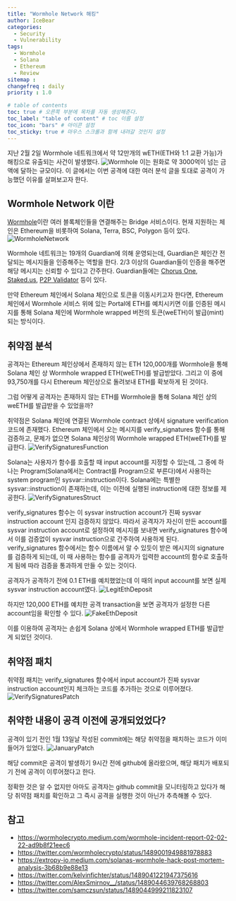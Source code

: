 ```yaml
---
title: "Wormhole Network 해킹"
author: IceBear
categories:
  - Security 
  - Vulnerability
tags:
  - Wormhole
  - Solana 
  - Ethereum
  - Review
sitemap :
changefreq : daily
priority : 1.0

# table of contents
toc: true # 오른쪽 부분에 목차를 자동 생성해준다.
toc_label: "table of content" # toc 이름 설정
toc_icon: "bars" # 아이콘 설정
toc_sticky: true # 마우스 스크롤과 함께 내려갈 것인지 설정
---
```


지난 2월 2일 Wormhole 네트워크에서 약 12만개의 wETH(ETH와 1:1 교환 가능)가 해킹으로 유출되는 사건이 발생했다.
![Wormhole](/assets/images_post/2022-02-06-Wormhole-hack/wormhole-twitter.png)
이는 원화로 약 3000억이 넘는 금액에 달하는 규모이다.
이 글에서는 이번 공격에 대한 여러 분석 글을 토대로 공격이 가능했던 이유를 살펴보고자 한다.

## Wormhole Network 이란

[Wormhole]이란 여러 블록체인들을 연결해주는 Bridge 서비스이다. 
현재 지원하는 체인은 Ethereum을 비롯하여 Solana, Terra, BSC, Polygon 등이 있다.
![WormholeNetwork](/assets/images_post/2022-02-06-Wormhole-hack/wormhole-network.png)

Wormhole 네트워크는 19개의 Guardian에 의해 운영되는데, Guardian은 체인간 전달되는 메시지들을 인증해주는 역할을 한다.
2/3 이상의 Guardian들이 인증을 해주면 해당 메시지는 신뢰할 수 있다고 간주한다.
Guardian들에는 [Chorus One], [Staked.us], [P2P Validator] 등이 있다.

만약 Ethereum 체인에서 Solana 체인으로 토큰을 이동시키고자 한다면, Ethereum 체인에서 Wormhole 서비스 위에 있는 Portal에 
ETH를 예치시키면 이를 인증된 메시지를 통해 Solana 체인에 Wormhole wrapped 버전의 토큰(weETH)이 발급(mint)되는 방식이다. 

## 취약점 분석

공격자는 Ethereum 체인상에서 존재하지 않는 ETH 120,000개를 Wormhole을 통해 Solana 체인 상 Wormhole wrapped ETH(weETH)를 발급받았다. 그리고 이 중에 93,750개를 다시 Ethereum 체인상으로 돌려보내 ETH를 확보하게 된 것이다.

그럼 어떻게 공격자는 존재하지 않는 ETH를 Wormhole을 통해 Solana 체인 상의 weETH를 발급받을 수 있었을까?

취약점은 Solana 체인에 연결된 Wormhole contract 상에서 signature verification 코드에 존재했다.
Ethereum 체인에서 오는 메시지를 verify_signatures 함수를 통해 검증하고, 문제가 없으면 Solana 체인상의 Wormhole wrapped ETH(weETH)를 발급한다. 
![VerifySignaturesFunction](/assets/images_post/2022-02-06-Wormhole-hack/verify_signatures_function.png)

Solana는 사용자가 함수를 호출할 때 input account를 지정할 수 있는데, 그 중에 하나는 Program(Solana에서는 Contract를 Program으로 부른다)에서 사용하는 system program인 sysvar::instruction이다. 
Solana에는 특별한 sysvar::instruction이 존재하는데, 이는 이전에 실행된 instruction에 대한 정보를 제공한다. 
![VerifySignaturesStruct](/assets/images_post/2022-02-06-Wormhole-hack/verify_signatures_struct.png)

verify_signatures 함수는 이 sysvar instruction account가 진짜 sysvar instruction account 인지 검증하지 않았다. 
따라서 공격자가 자신이 만든 account를 sysvar instruction account로 설정하여 메시지를 보내면 verify_signatures 함수에서 이를 검증없이 sysvar instruction으로 간주하여 사용하게 된다. 
verify_signatures 함수에서는 함수 이름에서 알 수 있듯이 받은 메시지의 signature를 검증하게 되는데, 이 때 사용하는 함수를 공격자가 입력한 account의 함수로 호출하게 됨에 따라 검증을 통과하게 만들 수 있는 것이다.

공격자가 공격하기 전에 0.1 ETH를 예치했었는데 이 때의 input account를 보면 실제 sysvar instruction account였다.
![LegitEthDeposit](/assets/images_post/2022-02-06-Wormhole-hack/legit_eth_deposit.png)

하지만 120,000 ETH를 예치한 공격 transaction을 보면 공격자가 설정한 다른 account임을 확인할 수 있다.
![FakeEthDeposit](/assets/images_post/2022-02-06-Wormhole-hack/fake_eth_deposit.png)

이를 이용하여 공격자는 손쉽게 Solana 상에서 Wormhole wrapped ETH를 발급받게 되었던 것이다.

## 취약점 패치

취약점 패치는 verify_signatures 함수에서 input account가 진짜 sysvar instruction account인지 체크하는 코드를 추가하는 것으로 이루어졌다.
![VerifySignaturesPatch](/assets/images_post/2022-02-06-Wormhole-hack/verify_signatures_patch.png)

## 취약한 내용이 공격 이전에 공개되었었다?

공격이 있기 전인 1월 13일날 작성된 commit에는 해당 취약점을 패치하는 코드가 이미 들어가 있었다.
![JanuaryPatch](/assets/images_post/2022-02-06-Wormhole-hack/january_patch.png)

해당 commit은 공격이 발생하기 9시간 전에 github에 올라왔으며, 해당 패치가 배포되기 전에 공격이 이루어졌다고 한다.

정확한 것은 알 수 없지만 아마도 공격자는 github commit을 모니터링하고 있다가 해당 취약점 패치를 확인하고 그 즉시 공격을 실행한 것이 아닌가 추측해볼 수 있다.

## 참고

* https://wormholecrypto.medium.com/wormhole-incident-report-02-02-22-ad9b8f21eec6
* https://twitter.com/wormholecrypto/status/1489001949881978883
* https://extropy-io.medium.com/solanas-wormhole-hack-post-mortem-analysis-3b68b9e88e13
* https://twitter.com/kelvinfichter/status/1489041221947375616
* https://twitter.com/AlexSmirnov__/status/1489044639768268803
* https://twitter.com/samczsun/status/1489044999211823107

[Wormhole]: https://docs.wormholenetwork.com/wormhole/
[WormholeNetwork]: https://wormholecrypto.medium.com/introducing-wormhole-32b16d795c01
[Chorus One]: https://chorus.one
[Staked.us]: https://staked.us
[P2P Validator]: https://p2p.org